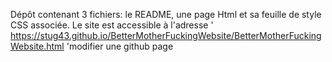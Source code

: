 Dépôt contenant 3 fichiers: le README, une page Html et sa feuille de style CSS associée.
Le site est accessible à l'adresse
' https://stug43.github.io/BetterMotherFuckingWebsite/BetterMotherFuckingWebsite.html 'modifier une github page
